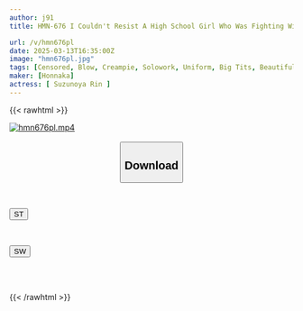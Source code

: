 ```yaml
---
author: j91
title: HMN-676 I Couldn't Resist A High School Girl Who Was Fighting With Her Boyfriend On The Phone, So I Molested Her... She Was Soaking Wet With Pussy Juice That She Was More Addicted To My Technique Than Her Boyfriend, So I Creampied Her Like Crazy! Suzunoie Rin

url: /v/hmn676pl
date: 2025-03-13T16:35:00Z
image: "hmn676pl.jpg"
tags: [Censored, Blow, Creampie, Solowork, Uniform, Big Tits, Beautiful Girl	]
maker: [Honnaka]
actress: [ Suzunoya Rin ]
---
```



{{< rawhtml >}}

<div class="video" data-videoid="y2zjzR6x1Yt19Jq">
    <a href="javascript:;">
        <img src="/v/hmn676pl/hmn676pl.jpg" width="WIDTH" height="HEIGHT" alt="hmn676pl.mp4" loading="lazy">
    </a>
</div>

<script type="text/javascript" src="https://j91.asia/asset/on-demand-st.js"></script>

<br>
  <link rel="stylesheet" href="https://j91.asia/asset/bs5.css">
  
  <center>
  <button class="btn btn-primary" type="button" data-bs-toggle="collapse" data-bs-target=".multi-collapse" aria-expanded="false" aria-controls="multiCollapseExample1 multiCollapseExample2"><h2>Download</h2></button></center>
</p>
<div class="row">
  <div class="col">
    <div class="collapse multi-collapse" id="multiCollapseExample1">
      <div class="card card-body">
	      	      <br>
<div class="buttons">  
<p><a href="/v/hmn676pl/st.html" target="_blank"><button class="btn-hover color-3"><i class="fa fa-download"></i> ST</button></a></p></div>
    </div>
  </div>
</div>
  <div class="col">
    <div class="collapse multi-collapse" id="multiCollapseExample2">
      <div class="card card-body">
	      <br>
<div class="buttons">
<p><a href="/v/hmn676pl/sw.html" target="_blank"><button class="btn-hover color-2"><i class="fa fa-download"></i> SW</button></a></p></div>
<br><br>
      </div>
    </div>
  </div>
</div>

{{< /rawhtml >}}